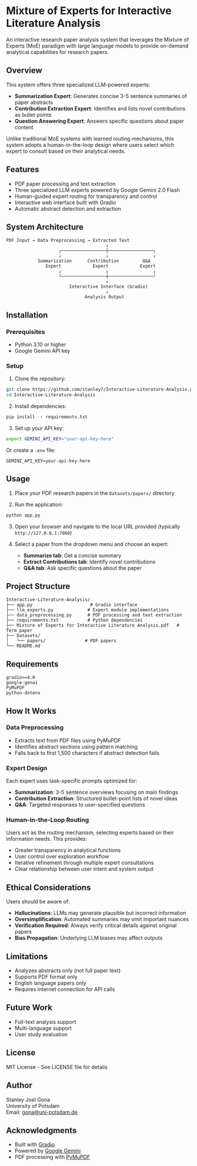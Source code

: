 # Mixture of Experts for Interactive Literature Analysis

An interactive research paper analysis system that leverages the Mixture of Experts (MoE) paradigm with large language models to provide on-demand analytical capabilities for research papers.

## Overview

This system offers three specialized LLM-powered experts:
- **Summarization Expert**: Generates concise 3-5 sentence summaries of paper abstracts
- **Contribution Extraction Expert**: Identifies and lists novel contributions as bullet points
- **Question Answering Expert**: Answers specific questions about paper content

Unlike traditional MoE systems with learned routing mechanisms, this system adopts a human-in-the-loop design where users select which expert to consult based on their analytical needs.

## Features

- PDF paper processing and text extraction
- Three specialized LLM experts powered by Google Gemini 2.0 Flash
- Human-guided expert routing for transparency and control
- Interactive web interface built with Gradio
- Automatic abstract detection and extraction

## System Architecture

```
PDF Input → Data Preprocessing → Extracted Text
                                      ↓
                    ┌─────────────────┼─────────────────┐
                    ↓                 ↓                 ↓
            Summarization      Contribution         Q&A
               Expert            Expert            Expert
                    ↓                 ↓                 ↓
                    └─────────────────┼─────────────────┘
                                      ↓
                        Interactive Interface (Gradio)
                                      ↓
                              Analysis Output
```

## Installation

### Prerequisites
- Python 3.10 or higher
- Google Gemini API key

### Setup

1. Clone the repository:
```bash
git clone https://github.com/stanley7/Interactive-Literature-Analysis.git
cd Interactive-Literature-Analysis
```

2. Install dependencies:
```bash
pip install -r requirements.txt
```

3. Set up your API key:
```bash
export GEMINI_API_KEY="your-api-key-here"
```

Or create a `.env` file:
```
GEMINI_API_KEY=your-api-key-here
```

## Usage

1. Place your PDF research papers in the `Datasets/papers/` directory

2. Run the application:
```bash
python app.py
```

3. Open your browser and navigate to the local URL provided (typically `http://127.0.0.1:7860`)

4. Select a paper from the dropdown menu and choose an expert:
   - **Summarize tab**: Get a concise summary
   - **Extract Contributions tab**: Identify novel contributions
   - **Q&A tab**: Ask specific questions about the paper

## Project Structure

```
Interactive-Literature-Analysis/
├── app.py                      # Gradio interface
├── llm_experts.py             # Expert module implementations
├── data_preprocessing.py      # PDF processing and text extraction
├── requirements.txt           # Python dependencies
├── Mixture of Experts for Interactive Literature Analysis.pdf   # Term paper    
├── Datasets/
│   └── papers/               # PDF papers 
└── README.md
```

## Requirements

```
gradio>=4.0
google-genai
PyMuPDF
python-dotenv
```

## How It Works

### Data Preprocessing
- Extracts text from PDF files using PyMuPDF
- Identifies abstract sections using pattern matching
- Falls back to first 1,500 characters if abstract detection fails

### Expert Design
Each expert uses task-specific prompts optimized for:
- **Summarization**: 3-5 sentence overviews focusing on main findings
- **Contribution Extraction**: Structured bullet-point lists of novel ideas
- **Q&A**: Targeted responses to user-specified questions

### Human-in-the-Loop Routing
Users act as the routing mechanism, selecting experts based on their information needs. This provides:
- Greater transparency in analytical functions
- User control over exploration workflow
- Iterative refinement through multiple expert consultations
- Clear relationship between user intent and system output

## Ethical Considerations

Users should be aware of:
- **Hallucinations**: LLMs may generate plausible but incorrect information
- **Oversimplification**: Automated summaries may omit important nuances
- **Verification Required**: Always verify critical details against original papers
- **Bias Propagation**: Underlying LLM biases may affect outputs

## Limitations

- Analyzes abstracts only (not full paper text)
- Supports PDF format only
- English language papers only
- Requires internet connection for API calls

## Future Work

- Full-text analysis support
- Multi-language support
- User study evaluation

## License

MIT License - See LICENSE file for details

## Author

Stanley Joel Gona  
University of Potsdam  
Email: gona@uni-potsdam.de

## Acknowledgments

- Built with [Gradio](https://gradio.app)
- Powered by [Google Gemini](https://deepmind.google/technologies/gemini/)
- PDF processing with [PyMuPDF](https://pymupdf.readthedocs.io)
